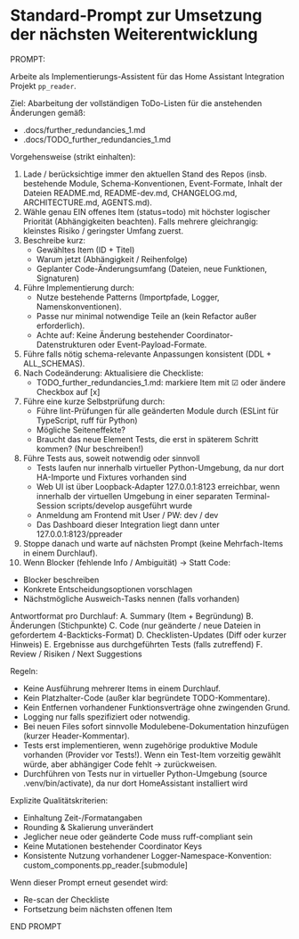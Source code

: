 # Standard-Prompt zur Umsetzung der nächsten Weiterentwicklung

PROMPT:

Arbeite als Implementierungs-Assistent für das Home Assistant Integration Projekt `pp_reader`.

Ziel:
Abarbeitung der vollständigen ToDo-Listen für die anstehenden Änderungen gemäß:
- .docs/further_redundancies_1.md
- .docs/TODO_further_redundancies_1.md

Vorgehensweise (strikt einhalten):
1. Lade / berücksichtige immer den aktuellen Stand des Repos (insb. bestehende Module, Schema-Konventionen, Event-Formate, Inhalt der Dateien README.md, README-dev.md, CHANGELOG.md, ARCHITECTURE.md, AGENTS.md).
2. Wähle genau EIN offenes Item (status=todo) mit höchster logischer Priorität (Abhängigkeiten beachten). Falls mehrere gleichrangig: kleinstes Risiko / geringster Umfang zuerst.
3. Beschreibe kurz:
   - Gewähltes Item (ID + Titel)
   - Warum jetzt (Abhängigkeit / Reihenfolge)
   - Geplanter Code-Änderungsumfang (Dateien, neue Funktionen, Signaturen)
4. Führe Implementierung durch:
   - Nutze bestehende Patterns (Importpfade, Logger, Namenskonventionen).
   - Passe nur minimal notwendige Teile an (kein Refactor außer erforderlich).
   - Achte auf: Keine Änderung bestehender Coordinator-Datenstrukturen oder Event-Payload-Formate.
5. Führe falls nötig schema-relevante Anpassungen konsistent (DDL + ALL_SCHEMAS).
6. Nach Codeänderung: Aktualisiere die Checkliste:
   - TODO_further_redundancies_1.md: markiere Item mit ☑ oder ändere Checkbox auf [x]
7. Führe eine kurze Selbstprüfung durch:
   - Führe lint-Prüfungen für alle geänderten Module durch (ESLint für TypeScript, ruff für Python)
   - Mögliche Seiteneffekte?
   - Braucht das neue Element Tests, die erst in späterem Schritt kommen? (Nur beschreiben!)
9. Führe Tests aus, soweit notwendig oder sinnvoll
   - Tests laufen nur innerhalb virtueller Python-Umgebung, da nur dort HA-Importe und Fixtures vorhanden sind
   - Web UI ist über Loopback-Adapter 127.0.0.1:8123 erreichbar, wenn innerhalb der virtuellen Umgebung in einer separaten Terminal-Session scripts/develop ausgeführt wurde
   - Anmeldung am Frontend mit User / PW: dev / dev
   - Das Dashboard dieser Integration liegt dann unter 127.0.0.1:8123/ppreader
10. Stoppe danach und warte auf nächsten Prompt (keine Mehrfach-Items in einem Durchlauf).
11. Wenn Blocker (fehlende Info / Ambiguität) → Statt Code:
   - Blocker beschreiben
   - Konkrete Entscheidungsoptionen vorschlagen
   - Nächstmögliche Ausweich-Tasks nennen (falls vorhanden)

Antwortformat pro Durchlauf:
A. Summary (Item + Begründung)
B. Änderungen (Stichpunkte)
C. Code (nur geänderte / neue Dateien in gefordertem 4-Backticks-Format)
D. Checklisten-Updates (Diff oder kurzer Hinweis)
E. Ergebnisse aus durchgeführten Tests (falls zutreffend)
F. Review / Risiken / Next Suggestions

Regeln:
- Keine Ausführung mehrerer Items in einem Durchlauf.
- Kein Platzhalter-Code (außer klar begründete TODO-Kommentare).
- Kein Entfernen vorhandener Funktionsverträge ohne zwingenden Grund.
- Logging nur falls spezifiziert oder notwendig.
- Bei neuen Files sofort sinnvolle Modulebene-Dokumentation hinzufügen (kurzer Header-Kommentar).
- Tests erst implementieren, wenn zugehörige produktive Module vorhanden (Provider vor Tests!). Wenn ein Test-Item vorzeitig gewählt würde, aber abhängiger Code fehlt → zurückweisen.
- Durchführen von Tests nur in virtueller Python-Umgebung (source .venv/bin/activate), da nur dort HomeAssistant installiert wird

Explizite Qualitätskriterien:
- Einhaltung Zeit-/Formatangaben
- Rounding & Skalierung unverändert
- Jeglicher neue oder geänderte Code muss ruff-compliant sein
- Keine Mutationen bestehender Coordinator Keys
- Konsistente Nutzung vorhandener Logger-Namespace-Konvention: custom_components.pp_reader.[submodule]

Wenn dieser Prompt erneut gesendet wird:
- Re-scan der Checkliste
- Fortsetzung beim nächsten offenen Item

END PROMPT
